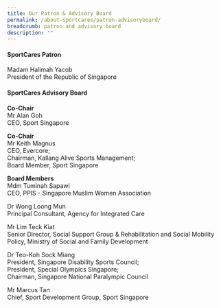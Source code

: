 ```yaml
---
title: Our Patron & Advisory Board
permalink: /about-sportcares/patron-advisoryboard/
breadcrumb: patron and advisory board
description: ""
---
```

#### **SportCares Patron**
Madam Halimah Yacob <br> President of the Republic of Singapore

#### **SportCares Advisory Board** <br> 
**Co-Chair** <br>
Mr Alan Goh <br>
CEO, Sport Singapore

**Co-Chair**<br>
Mr Keith Magnus <br> 
CEO, Evercore; <br>
Chairman, Kallang Alive Sports Management; <br>
Board Member, Sport Singapore

**Board Members**<br>
Mdm Tuminah Sapawi <br>
CEO, PPIS - Singapore Muslim Women Association

Dr Wong Loong Mun <br>
Principal Consultant, Agency for Integrated Care

Mr Lim Teck Kiat <br>
Senior Director, Social Support Group &amp; Rehabilitation and Social Mobility Policy, Ministry of Social and Family Development

Dr Teo-Koh Sock Miang <br>
President, Singapore Disability Sports Council; <br>
President, Special Olympics Singapore; <br>
Chairman, Singapore National Paralympic Council

Mr Marcus Tan <br>
Chief, Sport Development Group, Sport Singapore